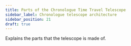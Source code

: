 ```yaml
---
title: Parts of the Chronologue Time Travel Telescope
sidebar_label: Chronologue telescope architecture
sidebar_position: 21
draft: true
---
```

Explains the parts that the telescope is made of.